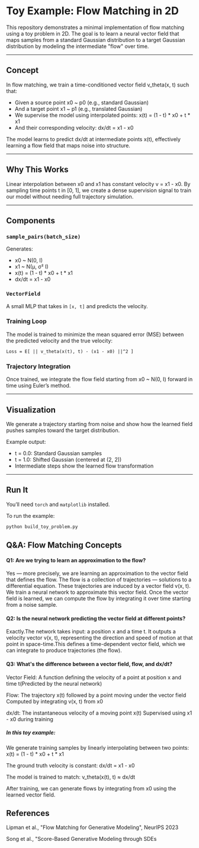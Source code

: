 # Toy Example: Flow Matching in 2D

This repository demonstrates a minimal implementation of flow matching using a toy problem in 2D. The goal is to learn a neural vector field that maps samples from a standard Gaussian distribution to a target Gaussian distribution by modeling the intermediate "flow" over time.

---

## Concept

In flow matching, we train a time-conditioned vector field v_theta(x, t) such that:

- Given a source point x0 ~ p0 (e.g., standard Gaussian)
- And a target point x1 ~ p1 (e.g., translated Gaussian)
- We supervise the model using interpolated points:
  x(t) = (1 - t) * x0 + t * x1
- And their corresponding velocity:
  dx/dt = x1 - x0

The model learns to predict dx/dt at intermediate points x(t), effectively learning a flow field that maps noise into structure.

---

## Why This Works

Linear interpolation between x0 and x1 has constant velocity v = x1 - x0. By sampling time points t in [0, 1], we create a dense supervision signal to train our model without needing full trajectory simulation.

---

## Components

### `sample_pairs(batch_size)`
Generates:

- x0 ~ N(0, I)
- x1 ~ N(μ, σ² I)
- x(t) = (1 - t) * x0 + t * x1
- dx/dt = x1 - x0

### `VectorField`
A small MLP that takes in `[x, t]` and predicts the velocity.

### Training Loop
The model is trained to minimize the mean squared error (MSE) between the predicted velocity and the true velocity:

    Loss = E[ || v_theta(x(t), t) - (x1 - x0) ||^2 ]

### Trajectory Integration
Once trained, we integrate the flow field starting from x0 ~ N(0, I) forward in time using Euler’s method.

---

## Visualization

We generate a trajectory starting from noise and show how the learned field pushes samples toward the target distribution.

Example output:

- t = 0.0: Standard Gaussian samples
- t = 1.0: Shifted Gaussian (centered at (2, 2))
- Intermediate steps show the learned flow transformation

---

## Run It

You’ll need `torch` and `matplotlib` installed.

To run the example:

```bash
python build_toy_problem.py
```

## Q&A: Flow Matching Concepts

#### Q1: Are we trying to learn an approximation to the flow?
Yes — more precisely, we are learning an approximation to the vector field that defines the flow. The flow is a collection of trajectories — solutions to a differential equation. These trajectories are induced by a vector field v(x, t). We train a neural network to approximate this vector field. Once the vector field is learned, we can compute the flow by integrating it over time starting from a noise sample.

#### Q2: Is the neural network predicting the vector field at different points?

Exactly.The network takes input: a position x and a time t. It outputs a velocity vector v(x, t), representing the direction and speed of motion at that point in space-time.This defines a time-dependent vector field, which we can integrate to produce trajectories (the flow).

#### Q3: What's the difference between a vector field, flow, and dx/dt?

Vector Field: A function defining the velocity of a point at position x and time t(Predicted by the neural network)

Flow: The trajectory x(t) followed by a point moving under the vector field	Computed by integrating v(x, t) from x0

dx/dt: The instantaneous velocity of a moving point x(t)	Supervised using x1 - x0 during training

##### In this toy example:

We generate training samples by linearly interpolating between two points:
x(t) = (1 - t) * x0 + t * x1

The ground truth velocity is constant:
dx/dt = x1 - x0

The model is trained to match:
v_theta(x(t), t) ≈ dx/dt

After training, we can generate flows by integrating from x0 using the learned vector field.

## References
Lipman et al., "Flow Matching for Generative Modeling", NeurIPS 2023

Song et al., "Score-Based Generative Modeling through SDEs